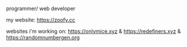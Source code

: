 programmer/ web developer 

my website: https://zoofy.cc

websites i'm working on: https://onlymice.xyz & https://redefiners.xyz & https://randomnumbergen.org
